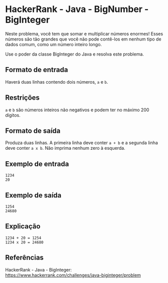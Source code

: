 # HackerRank - Java - BigNumber - BigInteger

Neste problema, você tem que somar e multiplicar números enormes!
Esses números são tão grandes que você não pode contê-los em nenhum tipo de dados comum, como um número inteiro longo.

Use o poder da classe BigInteger do Java e resolva este problema.


## Formato de entrada
Haverá duas linhas contendo dois números, `a` e `b`.


## Restrições
`a` e `b` são números inteiros não negativos e podem ter no máximo 200 dígitos.


## Formato de saída
Produza duas linhas.
A primeira linha deve conter `a + b` e a segunda linha deve conter `a x b`.
Não imprima nenhum zero à esquerda.


## Exemplo de entrada
```
1234
20
```


## Exemplo de saída
```
1254
24680
```


## Explicação
```
1234 + 20 = 1254
1234 x 20 = 24680
```


## Referências
HackerRank - Java - BigInteger:
https://www.hackerrank.com/challenges/java-biginteger/problem